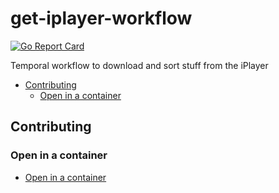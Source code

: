 # get-iplayer-workflow

<!-- markdownlint-disable-next-line MD013 MD034 -->
[![Go Report Card](https://goreportcard.com/badge/github.com/mrsimonemms/get-iplayer-workflow)](https://goreportcard.com/report/github.com/mrsimonemms/get-iplayer-workflow)

Temporal workflow to download and sort stuff from the iPlayer

<!-- toc -->

* [Contributing](#contributing)
  * [Open in a container](#open-in-a-container)

<!-- Regenerate with "pre-commit run -a markdown-toc" -->

<!-- tocstop -->

## Contributing

### Open in a container

* [Open in a container](https://code.visualstudio.com/docs/devcontainers/containers)
